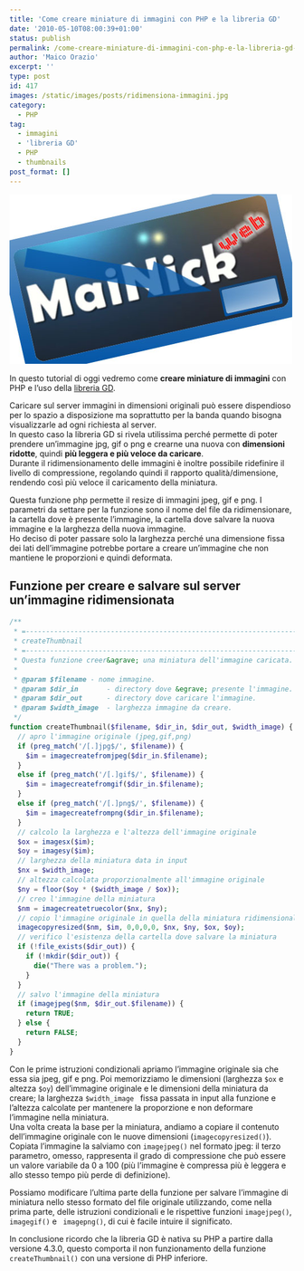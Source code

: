 ```yaml
---
title: 'Come creare miniature di immagini con PHP e la libreria GD'
date: '2010-05-10T08:00:39+01:00'
status: publish
permalink: /come-creare-miniature-di-immagini-con-php-e-la-libreria-gd-2
author: 'Maico Orazio'
excerpt: ''
type: post
id: 417
images: /static/images/posts/ridimensiona-immagini.jpg
category:
  - PHP
tag:
  - immagini
  - 'libreria GD'
  - PHP
  - thumbnails
post_format: []
---
```


![ridimensiona-immagini.jpg](/static/images/posts/ridimensiona-immagini.jpg)

In questo tutorial di oggi vedremo come **creare miniature di immagini** con PHP e l’uso della [libreria GD](http://php.net/manual/en/book.image.php 'Manuale libreria GD').

Caricare sul server immagini in dimensioni originali può essere dispendioso per lo spazio a disposizione ma soprattutto per la banda quando bisogna visualizzarle ad ogni richiesta al server.  
In questo caso la libreria GD si rivela utilissima perché permette di poter prendere un’immagine jpg, gif o png e crearne una nuova con **dimensioni ridotte**, quindi **più leggera e più veloce da caricare**.  
Durante il ridimensionamento delle immagini è inoltre possibile ridefinire il livello di compressione, regolando quindi il rapporto qualità/dimensione, rendendo così più veloce il caricamento della miniatura.

Questa funzione php permette il resize di immagini jpeg, gif e png. I parametri da settare per la funzione sono il nome del file da ridimensionare, la cartella dove è presente l’immagine, la cartella dove salvare la nuova immagine e la larghezza della nuova immagine.  
Ho deciso di poter passare solo la larghezza perché una dimensione fissa dei lati dell’immagine potrebbe portare a creare un’immagine che non mantiene le proporzioni e quindi deformata.

## Funzione per creare e salvare sul server un’immagine ridimensionata

```php
/**
 * =---------------------------------------------------------------------=
 * createThumbnail
 * =---------------------------------------------------------------------=
 * Questa funzione creer&agrave; una miniatura dell'immagine caricata.
 *
 * @param $filename	- nome immagine.
 * @param $dir_in		- directory dove &egrave; presente l'immagine.
 * @param $dir_out		- directory dove caricare l'immagine.
 * @param $width_image	- larghezza immagine da creare.
 */
function createThumbnail($filename, $dir_in, $dir_out, $width_image) {
  // apro l'immagine originale (jpeg,gif,png)
  if (preg_match('/[.]jpg$/', $filename)) {
    $im = imagecreatefromjpeg($dir_in.$filename);
  }
  else if (preg_match('/[.]gif$/', $filename)) {
    $im = imagecreatefromgif($dir_in.$filename);
  }
  else if (preg_match('/[.]png$/', $filename)) {
    $im = imagecreatefrompng($dir_in.$filename);
  }
  // calcolo la larghezza e l'altezza dell'immagine originale
  $ox = imagesx($im);
  $oy = imagesy($im);
  // larghezza della miniatura data in input
  $nx = $width_image;
  // altezza calcolata proporzionalmente all'immagine originale
  $ny = floor($oy * ($width_image / $ox));
  // creo l'immagine della miniatura
  $nm = imagecreatetruecolor($nx, $ny);
  // copio l'immagine originale in quella della miniatura ridimensionaldola
  imagecopyresized($nm, $im, 0,0,0,0, $nx, $ny, $ox, $oy);
  // verifico l'esistenza della cartella dove salvare la miniatura
  if (!file_exists($dir_out)) {
    if (!mkdir($dir_out)) {
      die("There was a problem.");
    }
  }
  // salvo l'immagine della miniatura
  if (imagejpeg($nm, $dir_out.$filename)) {
    return TRUE;
  } else {
    return FALSE;
  }
}
```

Con le prime istruzioni condizionali apriamo l’immagine originale sia che essa sia jpeg, gif e png. Poi memorizziamo le dimensioni (larghezza `$ox` e altezza `$oy`) dell’immagine originale e le dimensioni della miniatura da creare; la larghezza `$width_image ` fissa passata in input alla funzione e l’altezza calcolate per mantenere la proporzione e non deformare l’immagine nella miniatura.  
Una volta creata la base per la miniatura, andiamo a copiare il contenuto dell’immagine originale con le nuove dimensioni (`imagecopyresized()`). Copiata l’immagine la salviamo con `imagejpeg()` nel formato jpeg: il terzo parametro, omesso, rappresenta il grado di compressione che può essere un valore variabile da 0 a 100 (più l’immagine è compressa più è leggera e allo stesso tempo più perde di definizione).

Possiamo modificare l’ultima parte della funzione per salvare l’immagine di miniatura nello stesso formato del file originale utilizzando, come nella prima parte, delle istruzioni condizionali e le rispettive funzioni `imagejpeg()`, `imagegif()` e ` imagepng()`, di cui è facile intuire il significato.

In conclusione ricordo che la libreria GD è nativa su PHP a partire dalla versione 4.3.0, questo comporta il non funzionamento della funzione `createThumbnail()` con una versione di PHP inferiore.
